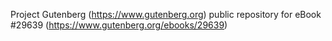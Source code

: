 Project Gutenberg (https://www.gutenberg.org) public repository for eBook #29639 (https://www.gutenberg.org/ebooks/29639)
